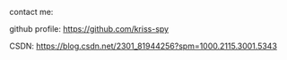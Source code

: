 contact me:

github profile: https://github.com/kriss-spy

CSDN: https://blog.csdn.net/2301_81944256?spm=1000.2115.3001.5343
